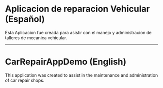 # Aplicacion de reparacion Vehicular (Español)

Esta Aplicacion fue creada para asistir con el manejo
y administracion de talleres de mecanica vehicular. 

-------------------------------------------------------

# CarRepairAppDemo (English)

This application was created to assist in the maintenance
and administration of car repair shops. 

